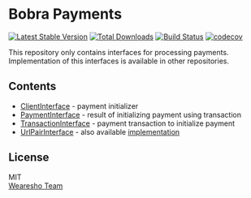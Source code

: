 # Bobra Payments
[![Latest Stable Version](https://poser.pugx.org/wearesho-team/bobra-payments/v/stable.png)](https://packagist.org/packages/wearesho-team/bobra-payments)
[![Total Downloads](https://poser.pugx.org/wearesho-team/bobra-payments/downloads.png)](https://packagist.org/packages/wearesho-team/bobra-payments)
[![Build Status](https://travis-ci.org/wearesho-team/bobra-payments.svg?branch=master)](https://travis-ci.org/wearesho-team/bobra-payments)
[![codecov](https://codecov.io/gh/wearesho-team/bobra-payments/branch/master/graph/badge.svg)](https://codecov.io/gh/wearesho-team/bobra-payments)

This repository only contains interfaces for processing payments.
Implementation of this interfaces is available in other repositories.

## Contents
- [ClientInterface](./src/ClientInterface.php) - payment initializer
- [PaymentInterface](./src/PaymentInterface.php) - result of initializing payment using transaction
- [TransactionInterface](./src/TransactionInterface.php) - payment transaction to initialize payment
- [UrlPairInterface](./src/UrlPairInterface.php) - also available [implementation](./src/UrlPair.php)

## License
MIT  
[Wearesho Team](https://wearesho.com)

